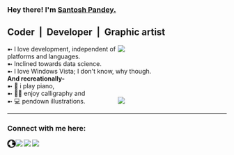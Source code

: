 ### Hey there! I'm [Santosh Pandey.][website]

## Coder &nbsp;|&nbsp; Developer &nbsp;|&nbsp; Graphic artist
 <img align=right width=250 src="https://yyqycg.dm.files.1drv.com/y4mN_MAQ5KeDZtgkycJN2vV8H5tlF1i3zRQ0X8stCGndYAx8m7ZsWv2-Kvj0kTrLKJqloyBvlpi0XL1TBuYwiD95OUPse6OqtdOVy7wDS1TkHDnhNj02PXUngBl_SxlPggCXStvpY7cnFwrrSt7jy68W3rHFliQLbXuNVXxBw-bDh_6mUoudOm3CpROE7ONdYYL62UpYEQbZ8C8NcmyCJ-QEA" />

 ➼ I love development, independent of platforms and languages.<br/>
 ➼ Inclined towards data science.<br/>
 ➼ I love Windows Vista; I don't know, why though.<br/>
 **And recreationally-**<br/>
 ➼ 🎹 i play piano,<br/>
 ➼ ✍🏻 enjoy calligraphy and<br/>
 ➼ 💻 pendown illustrations.
 <img align=right width=250 src="https://yyqycg.dm.files.1drv.com/y4mN_MAQ5KeDZtgkycJN2vV8H5tlF1i3zRQ0X8stCGndYAx8m7ZsWv2-Kvj0kTrLKJqloyBvlpi0XL1TBuYwiD95OUPse6OqtdOVy7wDS1TkHDnhNj02PXUngBl_SxlPggCXStvpY7cnFwrrSt7jy68W3rHFliQLbXuNVXxBw-bDh_6mUoudOm3CpROE7ONdYYL62UpYEQbZ8C8NcmyCJ-QEA" />
____
### Connect with me here:
[<img align="left" alt="esantosh.com" width="19px" src="https://raw.githubusercontent.com/iconic/open-iconic/master/svg/globe.svg" />][website]   [<img align="left"  width="19px" src="https://cdn.jsdelivr.net/npm/simple-icons@v3/icons/twitter.svg" />][twitter]  [<img align="left" width="19px" src="https://cdn.jsdelivr.net/npm/simple-icons@v3/icons/linkedin.svg" />][linkedin]   [<img align="left" width="19px" src="https://cdn.jsdelivr.net/npm/simple-icons@v3/icons/instagram.svg" />][instagram] 

&nbsp;
<br/>

[website]: https://esantosh.com
[twitter]: https://twitter.com/spx700
[instagram]: https://instagram.com/spx700
[linkedin]: https://linkedin.com/in/spx700
